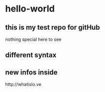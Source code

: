# hello-world
## this is my test repo for gitHub

nothing special here to see

## different syntax
<h2>new infos inside</h2>
<link>http://whatislo.ve</link>


